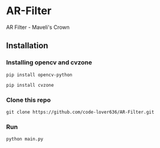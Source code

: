 # AR-Filter
AR Filter - Maveli's Crown

## Installation

### Installing opencv and cvzone

```
pip install opencv-python
```
```
pip install cvzone
```

### Clone this repo
```
git clone https://github.com/code-lover636/AR-Filter.git
```

### Run 
```
python main.py
```

